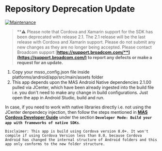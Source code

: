 # Repository Deprecation Update
[![Maintenance](https://img.shields.io/badge/Maintained%3F-no-red.svg)](https://bitbucket.org/lbesson/ansi-colors)

> **:warning: Please note that Cordova and Xamarin support for the SDK has been deprecated with release 2.1. The 2.1 release will be the last release with Cordova and Xamarin support. Please do not submit any new changes as they are no longer being accepted. Please contact Broadcom support [**https://support.broadcom.com/**](https://support.broadcom.com/) to report any defects or make a request for an update.**

1. Copy your msso_config.json file inside platforms/android/app/src/main/assets folder
2. This app depends upon the MAS Android Native dependencies 2.1.00 pulled via JCenter, which have been already ingested into the build file i.e. you don't need to make any change in build configurations. Just open the app in Android Studio, build and run.

In case, if you need to work with native libraries directly i.e. not using the JCenter denpendecy injection, then follow the steps mentioned in [**MAS Cordova Developer Guide**](https://techdocs.broadcom.com/content/broadcom/techdocs/us/en/ca-enterprise-software/layer7-api-management/mobile-sdk-for-ca-mobile-api-gateway/2-1/Cordova/Cordova_2-1.html) under the section **`Developer Mode: Build your app with frameworks of native SDKs`**.

```
Disclaimer: This app is build using Cordova version 8.0+. It won't compile if using Cordova Version less than 8.0, because Cordova Android has changed the internal structure of Android folders and this app only conforms to the new folder structure.
```